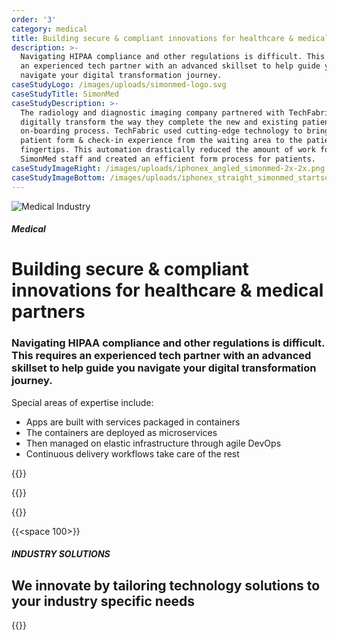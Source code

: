 ```yaml
---
order: '3'
category: medical
title: Building secure & compliant innovations for healthcare & medical partners
description: >-
  Navigating HIPAA compliance and other regulations is difficult. This requires
  an experienced tech partner with an advanced skillset to help guide you
  navigate your digital transformation journey.
caseStudyLogo: /images/uploads/simonmed-logo.svg
caseStudyTitle: SimonMed
caseStudyDescription: >-
  The radiology and diagnostic imaging company partnered with TechFabric to
  digitally transform the way they complete the new and existing patient
  on-boarding process. TechFabric used cutting-edge technology to bring the
  patient form & check-in experience from the waiting area to the patients
  fingertips. This automation drastically reduced the amount of work for
  SimonMed staff and created an efficient form process for patients.
caseStudyImageRight: /images/uploads/iphonex_angled_simonmed-2x-2x.png
caseStudyImageBottom: /images/uploads/iphonex_straight_simonmed_startscreen-2x-2x.png
---
```

![Medical Industry](/images/uploads/medical-industry-hero.svg)

##### Medical

# Building secure & compliant innovations for healthcare & medical partners

### Navigating HIPAA compliance and other regulations is difficult. This requires an experienced tech partner with an advanced skillset to help guide you navigate your digital transformation journey.

Special areas of expertise include:

* Apps are built with services packaged in containers
* The containers are deployed as microservices
* Then managed on elastic infrastructure through agile DevOps
* Continuous delivery workflows take care of the rest

{{<btn-outlined href="/technology" label="Let’s Talk">}}

{{<btn-link href="/technology" label="See Our technology Stack">}}

{{<btn-link href="/solutions" label="See Our solutions">}}

{{<space 100>}}

##### INDUSTRY SOLUTIONS

## **We innovate by tailoring technology solutions to your industry specific needs**

{{<industry-solutions>}}
